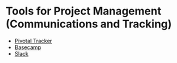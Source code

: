 # Tools for Project Management (Communications and Tracking)

- [Pivotal Tracker](https://www.pivotaltracker.com/)
- [Basecamp](https://basecamp.com/)
- [Slack](https://slack.com)
